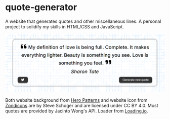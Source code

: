 # quote-generator

A website that generates quotes and other miscellaneous lines. A personal project to solidify my skills in HTML/CSS 
and JavaScript. 

![A picture of the website.](site-screenshot.png)

Both website background from [Hero Patterns](https://heropatterns.com/) and website icon from 
[Zondicons](https://www.zondicons.com/) are by Steve Schoger and are licensed under CC BY 4.0. Most quotes are provided 
by Jacinto Wong's API. Loader from [Loading.io](https://loading.io/css/).
